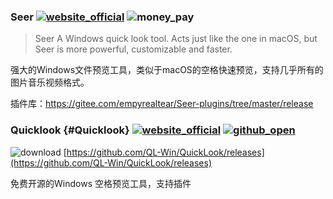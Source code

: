 ### Seer [![website_official](https://gitbook07.oss-cn-hangzhou.aliyuncs.com/website_official.svg)](http://1218.io/)  ![money_pay](https://gitbook07.oss-cn-hangzhou.aliyuncs.com/money_pay.svg)

> Seer
A Windows quick look tool.
Acts just like the one in macOS, but Seer is more powerful, customizable and faster.

强大的Windows文件预览工具，类似于macOS的空格快速预览，支持几乎所有的图片音乐视频格式。

插件库：https://gitee.com/empyrealtear/Seer-plugins/tree/master/release

### Quicklook {#Quicklook} [![website_official](https://gitbook07.oss-cn-hangzhou.aliyuncs.com/website_official.svg)](https://pooi.moe/QuickLook/) [![github_open](https://gitbook07.oss-cn-hangzhou.aliyuncs.com/github_open.svg)](https://github.com/QL-Win/QuickLook)

![download](https://gitbook07.oss-cn-hangzhou.aliyuncs.com/download.svg) [https://github.com/QL-Win/QuickLook/releases](https://github.com/QL-Win/QuickLook/releases)

免费开源的Windows 空格预览工具，支持插件

